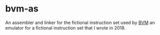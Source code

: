 # bvm-as

An assembler and linker for the fictional instruction set used by [BVM](https://github.com/Tomaso2468/bvm) an emulator for a fictional instruction set that I wrote in 2018.
